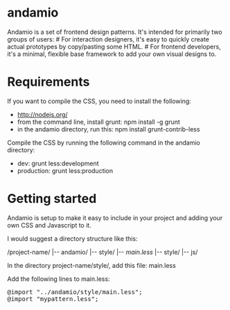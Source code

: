 andamio
=======


Andamio is a set of frontend design patterns. It's intended for primarily two
groups of users: # For interaction designers, it's easy to quickly create actual
prototypes by copy/pasting some HTML. # For frontend developers, it's a minimal,
flexible base framework to add your own visual designs to.


Requirements
============
If you want to compile the CSS, you need to install the following:

* http://nodejs.org/
* from the command line, install grunt: npm install -g grunt
* in the andamio directory, run this: npm install grunt-contrib-less

Compile the CSS by running the following command in the andamio directory:
* dev: grunt less:development
* production: grunt less:production

Getting started
===============

Andamio is setup to make it easy to include in your project and adding your own
CSS and Javascript to it.

I would suggest a directory structure like this:

/project-name/
    |-- andamio/
        |-- style/
            |-- *main.less*
    |-- style/
    |-- js/

In the directory project-name/style/, add this file:
main.less

Add the following lines to main.less:

<pre>
@import "../andamio/style/main.less";
@import "mypattern.less";
</pre>

